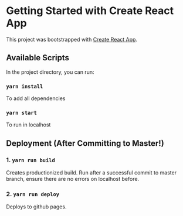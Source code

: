 # Getting Started with Create React App

This project was bootstrapped with [Create React App](https://github.com/facebook/create-react-app).

## Available Scripts

In the project directory, you can run:

### `yarn install`

To add all dependencies

### `yarn start`

To run in localhost

## Deployment (After Committing to Master!)

### 1. `yarn run build`

Creates productionized build. Run after a successful commit to master branch, ensure there are no errors on localhost before.

### 2. `yarn run deploy`

Deploys to github pages.
